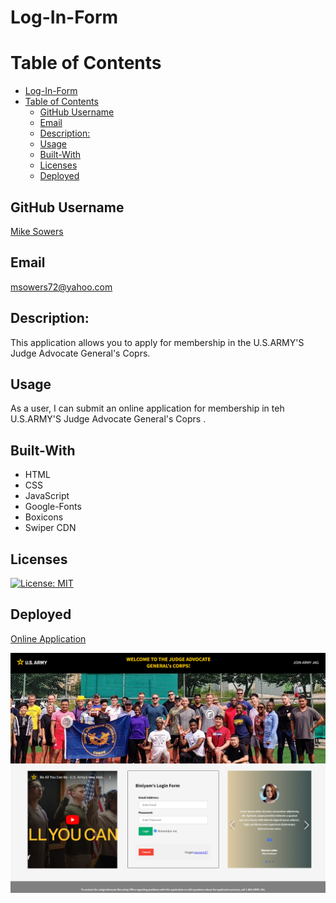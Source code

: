 # Log-In-Form

# Table of Contents
- [Log-In-Form](#log-in-form)
- [Table of Contents](#table-of-contents)
  - [GitHub Username](#github-username)
  - [Email](#email)
  - [Description:](#description)
  - [Usage](#usage)
  - [Built-With](#built-with)
  - [Licenses](#licenses)
  - [Deployed](#deployed)


## GitHub Username
[Mike Sowers](https://github.com/msowers72)

## Email
<msowers72@yahoo.com>

## Description:
This application allows you to apply for membership in the U.S.ARMY'S Judge Advocate General's Coprs.

## Usage
As a user, I can submit an online application for membership in teh U.S.ARMY'S Judge Advocate General's Coprs .

## Built-With
* HTML
* CSS
* JavaScript
* Google-Fonts
* Boxicons
* Swiper CDN

   

## Licenses 
[![License: MIT](https://img.shields.io/badge/License-MIT-yellow.svg)](https://opensource.org/licenses/MIT)
<!-- ![Tux, the Linux mascot](https://img.shields.io/badge/License-MIT-green) -->
  
 ## Deployed
 [Online Application](https://msowers72.github.io/Log-In-Form/)
 
 
 ![images](./src/images/Screenshot1.png) 
 ![images](./src/images/Screenshot2.png) 
 


